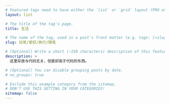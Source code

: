 ```yaml
---
# Featured tags need to have either the `list` or `grid` layout (PRO only).
layout: list

# The title of the tag's page.
title: 生活

# The name of the tag, used in a post's front matter (e.g. tags: [<slug>]).
slug: 日常/爱好/旅行/随笔

# (Optional) Write a short (~150 characters) description of this featured tag.
description: >
  这里存放与代码无关，但是却高于代码的东西。

# (Optional) You can disable grouping posts by date.
# no_groups: true

# Exclude this example category from the sitemap.
# DON'T USE THIS SETTING IN YOUR CATEGORIES!
sitemap: false
---
```

